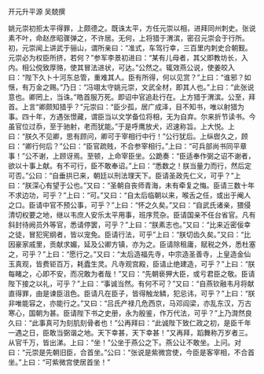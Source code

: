 开元升平源 吴兢撰　　

  

  

姚元崇初拒太平得罪，上颇德之。既诛太平，方任元崇以相，进拜同州刺史。张说素不叶，命赵彦昭骤弹之，不许居。无何，上将猎于渭滨，密召元崇会于行所。初，元崇闻上讲武于骊山，谓所亲曰：“准式，车驾行幸，三百里内刺史合朝觐。元崇必为权臣所挤，若何？”参军李景初进曰：“某有儿母者，其父即教坊长，入内。相公傥致厚赂，使其冒法进状，可达。”公然之。辄效燕公说，使姜皎入曰：“陛下久卜十河东总管，重难其人。臣有所得，何以见赏？”上曰：“谁邪？如惬，有万金之赐。”乃日：“冯翊太守姚元崇，文武全材，即其人也。”上曰：“此张说意也。卿罔上，当诛。”皓首服万死。即诏中官追赴行在。上方猎于渭滨。公至，拜首。上言“卿颇知猎乎？”元崇曰：“臣少孤，居广成泽，目不知书，唯以射猎为事。四十年，方遇张憬藏，谓臣当以文学备位将相，无为自弃。尔来折节读书。今虽官位过忝，至于驰射，老而犹能。”于是呼鹰放犬，迟速称旨。上大悦。上曰：“朕久不见卿，思有顾问，卿可于宰相行中行！”公行犹后。上纵辔久之，顾曰：“卿行何后？”公曰：“臣官疏贱，不合参宰相行。”上曰：“可兵部尚书同平章事！”公不谢，上顾讶焉。至顿，上命宰臣坐。公跪奏：“臣适奉作弼之诏不谢者，欲以十事上献。有不可行，臣不敢奉诏。”上曰：“悉数之！朕当量力而行，然后定可否。”公曰：“自垂拱已来，朝廷以刑法理天下。臣请圣政先仁义，可乎？”上曰：“朕深心有望于公也。”又曰：“圣朝自丧师青海，未有牵复之悔。臣请三数十年不求边功，可乎？”上曰：“可。”又曰：“自太后临朝以来，喉舌之任，或出于阉人之口。臣请中官不预公事，可乎？”上曰：“怀之久矣。”又曰：“自武氏诸亲，猥侵清切权要之地，继以韦庶人安乐太平用事，班序荒杂。臣请国亲不任台省官。凡有斜封待阙员外等官，悉请停罢，可乎？”上曰：“朕素志也。”又曰：“比来近密佞幸之徒，冒犯宪纲者，皆以宠免。臣请行法，可乎”上曰：“朕切齿久矣。”又曰：“比因豪家戚里，贡献求媚，延及公卿方镇，亦为之。臣请除租庸，赋税之外，悉杜塞之，可乎？”上曰：“愿行之。”又曰：“太后造福先寺，中宗造圣善寺，上皇造金仙玉真观，皆费钜百万，耗蠹生灵。凡寺观宫殿，臣请止绝建造，可乎？”上曰：“朕每睹之，心即不安，而况敢为者哉！”又曰：“先朝亵狎大臣，或亏君臣之敬。臣请陛下接之以礼，可乎？”上曰：“事诚当然。有何不可？”又曰：“自燕钦融韦月将献直得罪，由是谏臣沮色。臣请凡在臣子，皆得触龙鳞，犯忌讳，可乎？”上曰：“朕非唯能容之，亦能行之。”又曰：“吕氏产禄几危西京，马邓阎梁，亦乱东汉，万古寒心，国朝为甚。臣请陛下书之史册，永为殷鉴，作万代法，可乎？”上乃潸然良久曰：“此事真可为刻肌刻骨者也！”公再拜曰：“此诚陛下致仁政之初，是臣千年一遇之日，臣敢当弼谐之地。天下幸甚，天下幸甚！”又再拜，蹈舞称万岁者三。从官千万，皆出涕。上曰：“坐！”公坐于燕公之下。燕公让不敢坐。上问。对曰：“元崇是先朝旧臣，合首坐。”公曰：“张说是紫微宫使，今臣是客宰相，不合首坐。”上曰：“可紫微宫使居首坐！”
